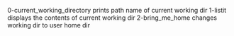 0-current_working_directory prints path name of current working dir
1-listit displays the contents of current working dir
2-bring_me_home changes working dir to user home dir